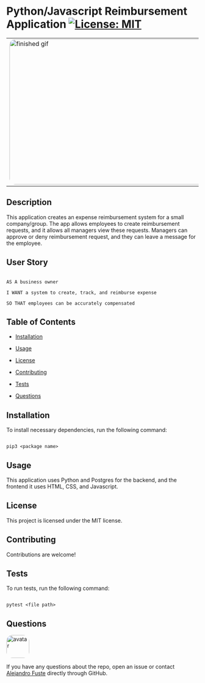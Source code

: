 # Python/Javascript Reimbursement Application [![License: MIT](https://img.shields.io/badge/License-MIT-blue.svg)](https://opensource.org/licenses/MIT)

<table><tr><td>
<img src="./images/finishedGif.gif" alt="finished gif" style="border-radius:16px" width="838" height="380"/>
</table></tr></td>

## Description

This application creates an expense reimbursement system for a small company/group. The app allows employees to create reimbursement requests, and it allows all managers view these requests. Managers can approve or deny reimbursement request, and they can leave a message for the employee.

## User Story

```

AS A business owner

I WANT a system to create, track, and reimburse expense

SO THAT employees can be accurately compensated

```

## Table of Contents

- [Installation](#installation)

- [Usage](#usage)

- [License](#license)

- [Contributing](#contributing)

- [Tests](#tests)

- [Questions](#questions)

## Installation

To install necessary dependencies, run the following command:

```

pip3 <package name>

```

## Usage

This application uses Python and Postgres for the backend, and the frontend it uses HTML, CSS, and Javascript.

## License

This project is licensed under the MIT license.

## Contributing

Contributions are welcome!

## Tests

To run tests, run the following command:

```

pytest <file path>

```

## Questions

<img src="https://avatars.githubusercontent.com/u/48495840?v=4" alt="avatar" style="border-radius: 16px" width="60"/>

If you have any questions about the repo, open an issue or contact [Alejandro Fuste](https://github.com/Alejandro-Fuste) directly through GitHub.

